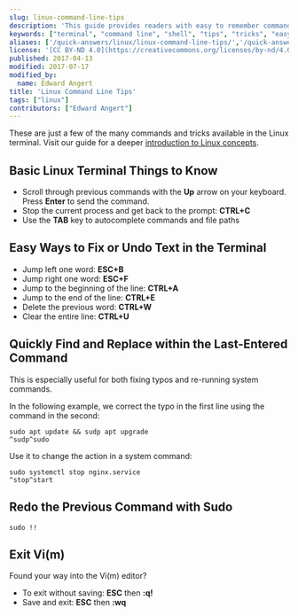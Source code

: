 ```yaml
---
slug: linux-command-line-tips
description: 'This guide provides readers with easy to remember commands and tricks that can save you a lot of time in the Linux Command Line Interface, also called Terminal.'
keywords: ["terminal", "command line", "shell", "tips", "tricks", "easy linux", "cli"]
aliases: ['/quick-answers/linux/linux-command-line-tips/','/quick-answers/linux-command-line-tips/']
license: '[CC BY-ND 4.0](https://creativecommons.org/licenses/by-nd/4.0)'
published: 2017-04-13
modified: 2017-07-17
modified_by:
  name: Edward Angert
title: 'Linux Command Line Tips'
tags: ["linux"]
contributors: ["Edward Angert"]
---
```


These are just a few of the many commands and tricks available in the Linux terminal. Visit our guide for a deeper [introduction to Linux concepts](/docs/guides/introduction-to-linux-concepts/).

## Basic Linux Terminal Things to Know

* Scroll through previous commands with the **Up** arrow on your keyboard. Press **Enter** to send the command.
* Stop the current process and get back to the prompt: **CTRL+C**
* Use the **TAB** key to autocomplete commands and file paths

## Easy Ways to Fix or Undo Text in the Terminal

* Jump left one word: **ESC+B**
* Jump right one word: **ESC+F**
* Jump to the beginning of the line: **CTRL+A**
* Jump to the end of the line: **CTRL+E**
* Delete the previous word: **CTRL+W**
* Clear the entire line: **CTRL+U**

## Quickly Find and Replace within the Last-Entered Command

This is especially useful for both fixing typos and re-running system commands.

In the following example, we correct the typo in the first line using the command in the second:

    sudo apt update && sudp apt upgrade
    ^sudp^sudo

Use it to change the action in a system command:

    sudo systemctl stop nginx.service
    ^stop^start

## Redo the Previous Command with Sudo

    sudo !!

## Exit Vi(m)

Found your way into the Vi(m) editor?

* To exit without saving: **ESC** then **:q!**
* Save and exit: **ESC** then **:wq**
